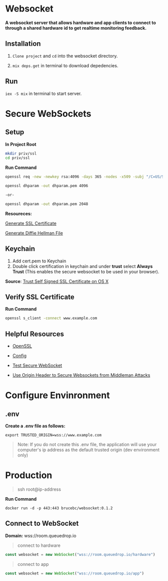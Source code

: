 # Websocket

**A websocket server that allows hardware and app clients to connect to through a shared hardware id to get realtime monitoring feedback.**

## Installation

1. `Clone project` and `cd` into the websocket directory.

2. `mix deps.get` in terminal to download depedencies.

## Run

`iex -S mix` in terminal to start server.

# Secure WebSockets

## Setup

**In Project Root**

```bash
mkdir priv/ssl
cd priv/ssl
```

**Run Command**

```bash
openssl req -new -newkey rsa:4096 -days 365 -nodes -x509 -subj "/C=US/ST=State/L=City/O=Business Name/CN=www.example.com" -keyout key.pem -out cert.pem

openssl dhparam -out dhparam.pem 4096

-or-

openssl dhparam -out dhparam.pem 2048
```
**Resoureces:**

[Generate SSL Certificate](https://github.com/ninenines/cowboy/issues/1213)

[Generate Diffie Hellman File](https://hexdocs.pm/plug/1.7.0/Plug.SSL.html#content)

## Keychain

1. Add cert.pem to Keychain
2. Double click certification in keychain and under **trust** select **Always Trust** (This enables the secure websocket to be used in your browser).

**Source**:
[Trust Self Signed SSL Certificate on OS X](https://tosbourn.com/getting-os-x-to-trust-self-signed-ssl-certificates/)

## Verify SSL Certificate

**Run Command**

```bash
openssl s_client -connect www.example.com
```

## Helpful Resources

- [OpenSSL](https://gist.github.com/Soarez/9688998)

- [Config](https://github.com/holsee/wizz/blob/master/config/config.exs)

- [Test Secure WebSocket](https://www.websocket.org/echo.html)

- [Use Origin Header to Secure Websockets from Middleman Attacks](http://www.christian-schneider.net/CrossSiteWebSocketHijacking.html)

# Configure Envinronment

## .env

**Create a .env file as follows:**

```
export TRUSTED_ORIGIN=wss://www.example.com
```

> Note: If you do not create this .env file, the application will use your computer's ip address as the default trusted origin (dev environment only)


# Production

> ssh root@ip-address

**Run Command**
```
docker run -d -p 443:443 brucebc/websocket:0.1.2
```

## Connect to WebSocket

**Domain:** wss://room.queuedrop.io

> connect to hardware
```JavaScript
const websocket = new WebSocket("wss://room.queuedrop.io/hardware")
```

> connect to app
```JavaScript
const websocket = new WebSocket("wss://room.queuedrop.io/app")
```